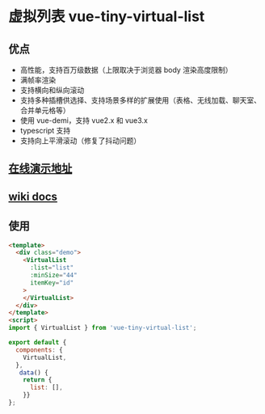 # 虚拟列表 vue-tiny-virtual-list

## 优点

- 高性能，支持百万级数据（上限取决于浏览器 body 渲染高度限制）
- 满帧率渲染
- 支持横向和纵向滚动
- 支持多种插槽供选择、支持场景多样的扩展使用（表格、无线加载、聊天室、合并单元格等）
- 使用 vue-demi，支持 vue2.x 和 vue3.x
- typescript 支持
- 支持向上平滑滚动（修复了抖动问题）

## [在线演示地址](https://keno-lee.github.io/vue-tiny-virtual-list/)

## [wiki docs](https://wholesale-tiglon-742.notion.site/vue-tiny-virtual-list-a6f35a24029b445da4d1a20e8dc881cf)

## 使用

```html
<template>
  <div class="demo">
    <VirtualList
      :list="list"
      :minSize="44"
      itemKey="id"
    >
    </VirtualList>
  </div>
</template>
<script>
import { VirtualList } from 'vue-tiny-virtual-list';

export default {
  components: {
    VirtualList,
  },
   data() {
    return {
      list: [],
    }}
};
```
